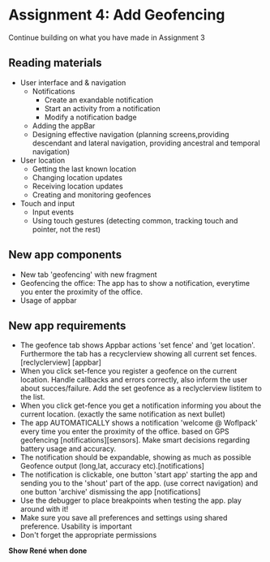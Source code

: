 ﻿# Assignment 4: Add Geofencing
Continue building on what you have made in Assignment 3

## Reading materials
- User interface and & navigation
  - Notifications
    - Create an exandable notification
    - Start an activity from a notification
    - Modify a notification badge
  - Adding the appBar
  - Designing effective navigation (planning screens,providing descendant and lateral navigation, providing ancestral and temporal navigation)
- User location
  - Getting the last known location
  - Changing location updates
  - Receiving location updates
  - Creating and monitoring geofences
- Touch and input
  - Input events
  - Using touch gestures (detecting common, tracking touch and pointer, not the rest)

## New app components
- New tab 'geofencing' with new fragment
- Geofencing the office: The app has to show a notification, everytime you enter the proximity of the office.
- Usage of appbar

## New app requirements
- The geofence tab shows Appbar actions 'set fence' and 'get location'. Furthermore the tab has a recyclerview showing all current set fences.  [reclyclerview] [appbar] 
- When you click set-fence you register a geofence on the current location. Handle callbacks and errors correctly, also inform the user about succes/failure.  Add the set geofence as a reclyclerview listitem to the list. 
- When you click get-fence you get a notification informing you about the current location. (exactly the same notification as next bullet)
- The app AUTOMATICALLY shows a notification 'welcome @ Woflpack' every time you enter the proximity of the office. based on GPS geofencing  [notifications][sensors]. Make smart decisions regarding battery usage and accuracy. 
- The notification should be expandable, showing as much as possible Geofence output (long,lat, accuracy etc).[notifications]
- The notification is clickable, one button 'start app' starting the app and sending you to the 'shout' part of the app. (use correct navigation) and one button 'archive' dismissing the app [notifications]
- Use the debugger to place breakpoints when testing the app. play around with it!
- Make sure you save all preferences and settings using shared preference. Usability is important
- Don't forget the appropriate permissions

**Show René when done**
